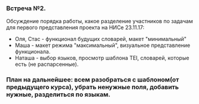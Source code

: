 ### Встреча №2.
Обсуждение порядка работы, какое разделение участников по задачам для первого представления проекта на НИСе 23.11.17:
* Оля, Стас - функционал будущих словарей, макет "минимальный"
* Маша - макет режима "максимальный", визуальное представление функционала.
* Наташа - выбор языков, просмотр шаблона TEI, словарей, которые есть (не распарсенные).
### План на дальнейшее: всем разобраться с шаблоном(от предыдущего курса), убрать ненужные поля, добавить нужные, разделиться по языкам.
